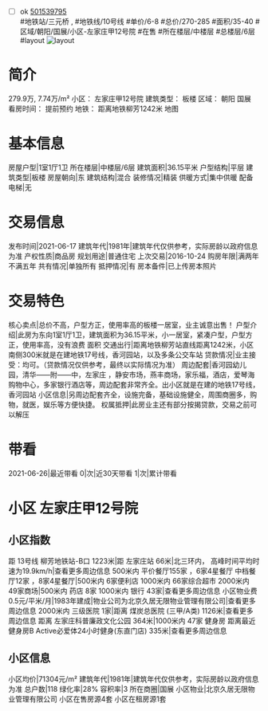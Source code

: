 - [ ] ok [501539795](https://bj.5i5j.com/ershoufang/501539795.html)  
 #地铁站/三元桥 ,  #地铁线/10号线
#单价/6-8 #总价/270-285 #面积/35-40   #区域/朝阳/国展/小区-左家庄甲12号院 #在售 #所在楼层/中楼层 #总楼层/6层 #layout 
![layout](http://image2a.5i5j.com/bdir/layout/f1b8a9cca11c42219760bd8a5eaf9de7.jpg_P5.jpg) 
# 简介 
 279.9万,  7.74万/m² 
小区： 左家庄甲12号院
建筑类型： 板楼
区域： 朝阳 国展
看房时间： 提前预约
地铁： 距离地铁柳芳1242米 地图
# 基本信息 
 房屋户型|1室1厅1卫
所在楼层|中楼层/6层
建筑面积|36.15平米
户型结构|平层
建筑类型|板楼
房屋朝向|东
建筑结构|混合
装修情况|精装
供暖方式|集中供暖
配备电梯|无
# 交易信息 
 发布时间|2021-06-17
建筑年代|1981年|建筑年代仅供参考，实际房龄以政府信息为准
产权性质|商品房
规划用途|普通住宅
上次交易|2016-10-24
购房年限|满两年不满五年
共有情况|单独所有
抵押情况|有
房本备件|已上传房本照片
# 交易特色 
 核心卖点|总价不高，户型方正，使用率高的板楼一居室，业主诚意出售！
户型介绍|此房为东向1室1厅1卫，建筑面积为36.15平米，小一居室，紧凑户型，户型方正，使用率高，没有浪费 面积
交通出行|距离地铁柳芳站直线距离1242米，小区南侧300米就是在建地铁17号线，香河园站，以及多条公交车站
贷款情况|业主接受：均可。（贷款情况仅供参考，最终以实际情况为准）
周边配套|香河园幼儿园，清华——附——中，左家庄 ，静安市场，燕丰商场，家乐福，酒店，爱琴海购物中心，多家银行酒店等，周边配套非常齐全。出小区就是在建的地铁17号线，香河园站
小区信息|另周边配套齐全，设施完备，基础设施健全，周围商圈多，购物，就医，娱乐等方便快捷。
权属抵押|此房业主还有部分按揭贷款，交易之前可以解压
# 带看 
 2021-06-26|最近带看	 0|次|近30天带看	 1|次|累计带看
# 小区 左家庄甲12号院
## 小区指数 
 距 13号线 柳芳地铁站-B口 1223米|距 左家庄站 66米|北三环内， 高峰时间平均时速为19.9km/h|查看更多周边信息
500米内 平价餐厅155家 ，6家4星餐厅
中档餐厅12家 ，8家4星餐厅|500米内 6家便利店
1000米内 66家综合超市
2000米内 49家商场|500米内 药店 8家
1000米内 银行 43家|查看更多周边信息
小区物业费0.5元/平米/月|1983年建成|物业公司为北京久居无限物业管理有限公司|查看更多周边信息
2000米内 三级医院 1家|距离 煤炭总医院 (三甲/A类) 1126米|查看更多周边信息
距离 左家庄科普廉政文化公园 364米|1000米内 47家 健身房
距离最近健身房B Active必爱体24小时健身(东直门店) 335米|查看更多周边信息
## 小区信息 
 小区均价|71304元/m²
建筑年代|1981年|建筑年代仅供参考，实际房龄以政府信息为准
总户数|118
绿化率|28%
容积率|3
所在商圈|国展
小区物业|北京久居无限物业管理有限公司
小区在售房源4套
小区在租房源1套
